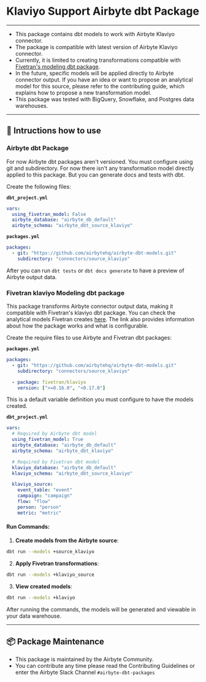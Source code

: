 # Klaviyo Support Airbyte dbt Package

---

- This package contains dbt models to work with Airbyte Klaviyo connector.
- The package is compatible with latest version of Airbyte Klaviyo connector.
- Currently, it is limited to creating transformations compatible with [Fivetran's modeling dbt package](https://github.com/fivetran/dbt_klaviyo/tree/main).
- In the future, specific models will be applied directly to Airbyte connector output. If you have an idea or want to propose an analytical model for this source, please refer to the contributing guide, which explains how to propose a new transformation model.
- This package was tested with BigQuery, Snowflake, and Postgres data warehouses.

---

## 🎯 Intructions how to use

### Airbyte dbt Package

For now Airbyte dbt packages aren't versioned. You must configure using git and subdirectory. For now there isn't any transformation model directly applied to this package. But you can generate docs and tests with dbt.

Create the following files:

**`dbt_project.yml`**

```yaml
vars:
  using_fivetran_model: False
  airbyte_database: "airbyte_db_default"
  airbyte_schema: "airbyte_dbt_source_klaviyo"
```

**`packages.yml`**

```yaml
packages:
  - git: "https://github.com/airbytehq/airbyte-dbt-models.git"
    subdirectory: "connectors/source_klaviyo"
```

After you can run `dbt tests` or `dbt docs generate` to have a preview of Airbyte output data.

### Fivetran klaviyo Modeling dbt package

This package transforms Airbyte connector output data, making it compatible with Fivetran's klaviyo dbt package. You can check the analytical models Fivetran creates [here](https://github.com/fivetran/dbt_klaviyo/tree/main?tab=readme-ov-file#-what-does-this-dbt-package-do). The link also provides information about how the package works and what is configurable.

Create the require files to use Airbyte and Fivetran dbt packages:

**`packages.yml`**

```yaml
packages:
  - git: "https://github.com/airbytehq/airbyte-dbt-models.git"
    subdirectory: "connectors/source_klaviyo"

  - package: fivetran/klaviyo
    version: [">=0.16.0", "<0.17.0"]
```

This is a default variable definition you must configure to have the models created.

**`dbt_project.yml`**

```yaml
vars:
  # Required by Airbyte dbt model
  using_fivetran_model: True
  airbyte_database: "airbyte_db_default"
  airbyte_schema: "airbyte_dbt_klaviyo"

  # Required by Fivetran dbt model
  klaviyo_database: "airbyte_db_default"
  klaviyo_schema: "airbyte_dbt_source_klaviyo"

  klaviyo_source:
    event_table: "event"
    campaign: "campaign"
    flow: "flow"
    person: "person"
    metric: "metric"
```

#### Run Commands:

1. **Create models from the Airbyte source**:
  ```sh
  dbt run --models +source_klaviyo
  ```

2. **Apply Fivetran transformations**:
  ```sh
  dbt run --models +klaviyo_source
  ```

3. **View created models**:
  ```sh
  dbt run --models +klaviyo
  ```

  After running the commands, the models will be generated and viewable in your data warehouse.

---

## :package: Package Maintenance

- This package is maintained by the Airbyte Community.
- You can contribute any time please read the Contributing Guidelines or enter the Airbyte Slack Channel `#airbyte-dbt-packages`
